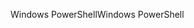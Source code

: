 <span data-ttu-id="1c389-101">Windows PowerShell</span><span class="sxs-lookup"><span data-stu-id="1c389-101">Windows PowerShell</span></span>